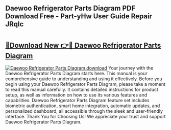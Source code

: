 ## Daewoo Refrigerator Parts Diagram PDF Download Free - Part-yHw User Guide Repair JRqlc

# <h2><a href="http://dfrwpd.blite.top/?on=Daewoo+Refrigerator+Parts+Diagram">🔗Download New 👉🔴 Daewoo Refrigerator Parts Diagram</a></h2>

[![Daewoo Refrigerator Parts Diagram download](https://i.imgur.com/lujVjoI.png)](http://dfrwpd.blite.top/?on=Daewoo+Refrigerator+Parts+Diagram)
Your journey with the Daewoo Refrigerator Parts Diagram starts here. This manual is your comprehensive guide to understanding and using it effectively. Before you begin using your Daewoo Refrigerator Parts Diagram, please take a moment to read this manual carefully. It contains detailed instructions for product setup, as well as information on how to use its various features and capabilities. Daewoo Refrigerator Parts Diagram feature set includes biometric authentication, smart home integration, automatic updates, and personalized dashboard, all accessible through the sleek and user-friendly interface. Thank You for Choosing Us! We appreciate your trust and support Daewoo Refrigerator Parts Diagram.
